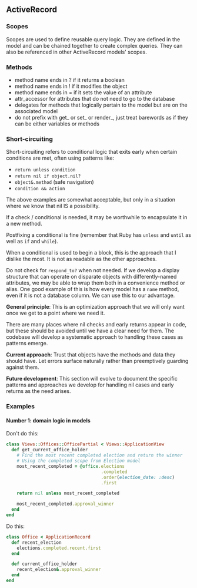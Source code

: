 ## ActiveRecord

### Scopes
Scopes are used to define reusable query logic. They are defined in the model and can be chained together to create complex queries.
They can also be referenced in other ActiveRecord models' scopes.

### Methods
- method name ends in ? if it returns a boolean
- method name ends in ! if it modifies the object
- method name ends in = if it sets the value of an attribute
- attr_accessor for attributes that do not need to go to the database
- delegates for methods that logically pertain to the model but are on the associated model
- do not prefix with get_ or set_ or render_, just treat barewords as if they can be either variables or methods

### Short-circuiting

Short-circuiting refers to conditional logic that exits early when certain conditions are met, often using patterns like:
- `return unless condition`
- `return nil if object.nil?`
- `object&.method` (safe navigation)
- `condition && action`

The above examples are somewhat acceptable, but only in a situation where we know that nil IS a possibility.

If a check / conditional is needed, it may be worthwhile to encapsulate it in a new method.

Postfixing a conditional is fine (remember that Ruby has `unless` and `until` as well as `if` and `while`).

When a conditional is used to begin a block, this is the approach that I dislike the most.  It is not as readable as the other approaches.

Do not check for `respond_to?` when not needed.  If we develop a display structure that can operate on disparate objects with differently-named attributes, we may be able to wrap them both in a convenience method or alias.
One good example of this is how every model has a `name` method, even if it is not a database column.  We can use this to our advantage.

**General principle**: This is an optimization approach that we will only want once we get to a point where we need it.

There are many places where nil checks and early returns appear in code, but these should be avoided until we have a clear need for them. The codebase will develop a systematic approach to handling these cases as patterns emerge.

**Current approach**: Trust that objects have the methods and data they should have. Let errors surface naturally rather than preemptively guarding against them.

**Future development**: This section will evolve to document the specific patterns and approaches we develop for handling nil cases and early returns as the need arises.

### Examples

#### Number 1: domain logic in models

Don't do this:
```ruby
class Views::Offices::OfficePartial < Views::ApplicationView
  def get_current_office_holder
    # Find the most recent completed election and return the winner
    # Using the completed scope from Election model
    most_recent_completed = @office.elections
                                    .completed
                                    .order(election_date: :desc)
                                    .first

    return nil unless most_recent_completed

    most_recent_completed.approval_winner
  end
end
```

Do this:
```ruby
class Office < ApplicationRecord
  def recent_election
    elections.completed.recent.first
  end

  def current_office_holder
    recent_election&.approval_winner
  end
end
```
